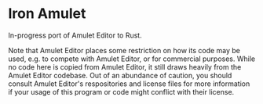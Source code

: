 # Iron Amulet
In-progress port of Amulet Editor to Rust.

Note that Amulet Editor places some restriction on how its code may be used,
e.g. to compete with Amulet Editor, or for commercial purposes.
While no code here is copied from Amulet Editor, it still draws heavily from the Amulet Editor
codebase.
Out of an abundance of caution, you should consult Amulet Editor's respositories and license files
for more information if your usage of this program or code might conflict with their license.

